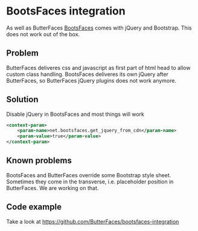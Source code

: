 # BootsFaces integration

As well as ButterFaces [BootsFaces](http://www.bootsfaces.net/) comes with jQuery and Bootstrap. This does not work out of the box.

## Problem
ButterFaces deliveres css and javascript as first part of html head to allow custom class handling. BootsFaces deliveres its own jQuery after ButterFaces, so ButterFaces jQuery plugins does not work anymore.

## Solution
Disable jQuery in BootsFaces and most things will work
```xml
<context-param>
    <param-name>net.bootsfaces.get_jquery_from_cdn</param-name>
    <param-value>true</param-value>
</context-param>
```

## Known problems
BootsFaces and ButterFaces override some Bootstrap style sheet. Sometimes they come in the transverse, i.e. placeholder position in ButterFaces. We are working on that.

## Code example
Take a look at https://github.com/ButterFaces/bootsfaces-integration